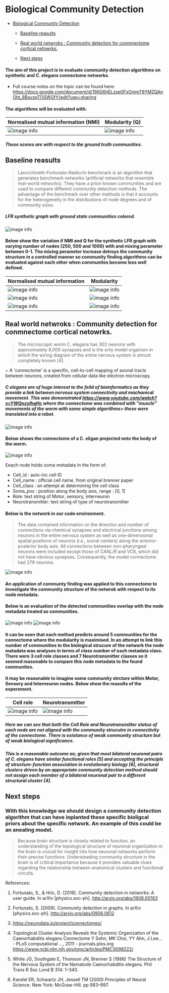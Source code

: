 # Biological Community Detection 

- [Biological Community Detection](#biological-community-detection)
     
  - [Baseline reasults](#baseline-reasults)
       
  - [Real world netwroks : Community detection for conmnectome cortical netowrks.](#real-world-netwroks--community-detection-for-conmnectome-cortical-netowrks)
      
  - [Next steps](#next-steps)
   
#### The aim of this project is to evaluate community detection algorithms on synthetic and C. elegans connectome networks.

* Full course notes on the topic can be found here: https://docs.google.com/document/d/19IIG6hELzsp0FxOnjmT8YMZQAnOht_8BsvzqTOSWGfY/edit?usp=sharing

#### The algorithms will be evaluated with:

| Normalised mutual information (NMI)      | Modularity  (Q)   |
| -------------- | -------------- |
| ![image info](figures/nmi.png)   | ![image info](figures/modularity.png)   |


##### These scores are with respect to the ground truth communities. 

## Baseline reasults

> Lancichinetti–Fortunato–Radicchi benchmark is an algorithm that generates benchmark networks (artificial networks that resemble real-world networks). They have a priori known communities and are used to compare different community detection methods. The advantage of the benchmark over other methods is that it accounts for the heterogeneity in the distributions of node degrees and of community sizes.

##### LFR synthetic graph with ground state communities colored.
![image info](figures/LFR.png)

#### Below show the variation if NMI and Q for the synthetic LFR graph with varying number of nodes (250, 500 and 1000) with and mixing perameter between 0-1. The mixing perameter increase detroys the community structure in a controlled manner so community finding algorithms can be evaluated against each other when communites become less well defined.


| Normalised mutual information      | Modularity     |
| -------------- | -------------- |
| ![image info](figures/n250NMI.png)   | ![image info](figures/n250Q.png)   |
| ![image info](figures/n500NMI.png)| ![image info](figures/n500Q.png) |
| ![image info](figures/n1000NMI.png)| ![image info](figures/n1000Q.png) |

## Real world netwroks : Community detection for conmnectome cortical netowrks.

> The microscopic worm C. elegans has 302 neurons with approximately 8,000 synapses and is the only model organism in which the wiring diagram of the entire nervous system is almost completely known [4].

~ A 'connectome' is a specific, cell-to-cell mapping of axonal tracts between neurons, created from cellular data like electron microscopy. 

##### C elegans are of huge interest to the feild of bioinformatics as they provide a link between nervous system connectivity and machanical movement. This was demonstrated https://www.youtube.com/watch?v=YWQnzylhgHc where the connectome was combined with "muscle" movements of the worm with some simple algorithms> these were translated into a robot.

![image info](figures/c-elegans-fig01-20190308092545.jpg)

#### Below shows the connectome of a C. eligan projected onto the body of the worm. 
![image info](figures/medium.png)

Eeach node holds some metadata in the form of:

- Cell_id : auto-inc cell ID
- Cell_name : official cell name, from original brenner paper
- Cell_class : an attempt at determining the cell class
- Soma_pos : position along the body axis, range : [0, 1]
- Role: text string of Motor, sensory, interneuron
- Neurotransmitter: text string of type of neurotransmitter

#### Below is the network in our code environment. 
> The data contained information on the direction and number of connections via chemical synapses and electrical junctions among neurons in the entire nervous system as well as one-dimensional spatial positions of neurons (i.e., somal centers) along the anterior-posterior body axis. All connections between non-pharyngeal neurons were included except those of CANL/R and VC6, which did not have obvious synapses. Consequently, the model connectome had 279 neurons.

![image info](figures/cortex_graph.png)

#### An application of communty finding was applied to this connectome to investigate the community structure of the netwrok with respect to its node metadata. 
#### Below is an evaluation of the detected communities overlap with the node metadata treated as communities. 


![image info](figures/gnmod1.png)
![image info](figures/specmod1.png)


#### It can be seen that each method predicts around 5 communities for the connectome where the modularity is maximised. In an attempt to link this number of communities to the biological strucure of the network the node matadata was analyses in terms of class number of each metadata class. There were 3 cell role classes and 7 Neurotransmitter classes so it seemed reasonable to compare this node metadata to the found communites. 

#### It may be reasonable to imagine some community strcture within Motor, Sensory and Interneuron nodes. Below show the reasults of the experement. 

| Cell role     | Neurotransmitter     |
| -------------- | -------------- |
| ![image info](figures/cortex_community_roles_overlap.png)   | ![image info](figures/cortex_community_neurotransmitters_overlap.png)   |

##### Here we can see that both the Cell Role and Neurotransmitter status of each node are not aligned with the community strucutre in connectivity of the connectome. There is existance of weak community structure but of weak biological significance. 


##### This is a reasonable outcome as; given that most bilateral neuronal pairs of C. elegans have similar functional roles [5] and accepting the principle of structure-function association in evolutionary biology [6], structural clusters driven by an appropriate community detection method should not assign each member of a bilateral neuronal pair to a different structural cluster [4].

## Next steps

### With this knowledge we should design a community detection algorithm that can have inplanted these specific bioligcal priors about the specific network. An example of this could be an anealing model. 

> Because brain structure is closely related to function, an understanding of the topological structure of neuronal organization in the brain is crucial for insight into how neuronal networks perform their precise functions. Understnading community structure in the brain is of critical importance because it provides valuable clues regarding the relationship between anatomical clusters and functional circuits.

References:

1. Fortunato, S., & Hric, D. (2016). Community detection in networks: A user guide. In arXiv [physics.soc-ph]. http://arxiv.org/abs/1608.00163

2. Fortunato, S. (2009). Community detection in graphs. In arXiv [physics.soc-ph]. http://arxiv.org/abs/0906.0612

3. https://neurodata.io/project/connectomes/

4. Topological Cluster Analysis Reveals the Systemic Organization of the Caenorhabditis elegans Connectome Y Sohn, MK Choi, YY Ahn, J Lee… - PLoS computational …, 2011 - journals.plos.org https://www.ncbi.nlm.nih.gov/pmc/articles/PMC3098222/

5. White JG, Southgate E, Thomson JN, Brenner S (1986) The Structure of the Nervous System of the Nematode Caenorhabditis elegans. Phil Trans R Soc Lond B 314: 1–340.

6. Kandel ER, Schwartz JH, Jessell TM (2000) Principles of Neural Science. New York: McGraw-Hill. pp 983–997.
